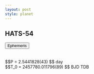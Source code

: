 ```yaml
---
layout: post
style: planet
---
```

<script src="../js/planets.js"></script>

## HATS-54

<!-- Tab links -->
<div class="tab">
<button class="tablinks" onclick="openCity(event, 'Ephemeris')">Ephemeris</button>
</div>

<!-- Tab content -->
<div id="Ephemeris" class="tabcontent" markdown="1">
<br/><br/>
$$P = 2.5441828(43) $$ day <br/>
$$T_0 = 2457780.011796(89) $$ BJD TDB
<br/><br/>
<br/><br/>
</div>


